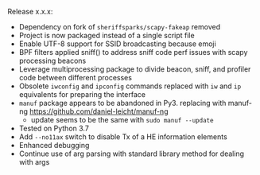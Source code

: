 Release x.x.x:

- Dependency on fork of `sheriffsparks/scapy-fakeap` removed
- Project is now packaged instead of a single script file
- Enable UTF-8 support for SSID broadcasting because emoji
- BPF filters applied sniff() to address sniff code perf issues with scapy processing beacons
- Leverage multiprocessing package to divide beacon, sniff, and profiler code between different processes  
- Obsolete `iwconfig` and `ipconfig` commands replaced with `iw` and `ip` equivalents for preparing the interface
- `manuf` package appears to be abandoned in Py3. replacing with manuf-ng https://github.com/daniel-leicht/manuf-ng
    + update seems to be the same with `sudo manuf --update`
- Tested on Python 3.7
- Add `--no11ax` switch to disable Tx of a HE information elements
- Enhanced debugging
- Continue use of arg parsing with standard library method for dealing with args